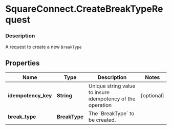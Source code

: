 # SquareConnect.CreateBreakTypeRequest

### Description

A request to create a new `BreakType`

## Properties
Name | Type | Description | Notes
------------ | ------------- | ------------- | -------------
**idempotency_key** | **String** | Unique string value to insure idempotency of the operation | [optional] 
**break_type** | [**BreakType**](BreakType.md) | The &#x60;BreakType&#x60; to be created. | 


